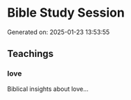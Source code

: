 # Bible Study Session
Generated on: 2025-01-23 13:53:55

## Teachings
### love
Biblical insights about love...

